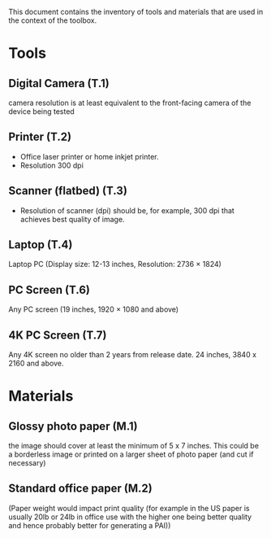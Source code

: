 This document contains the inventory of tools and materials that are used in the context of the toolbox. 

Tools
=======

Digital Camera (T.1)
---------------
camera resolution is at least equivalent to the front-facing camera of the device being tested


Printer (T.2)
------------
- Office laser printer or home inkjet printer.
- Resolution 300 dpi

Scanner (flatbed) (T.3)
------------
- Resolution of scanner (dpi) should be, for example, 300 dpi that achieves best quality of image.

Laptop (T.4)
------------
Laptop PC (Display size: 12-13 inches, Resolution: 2736 × 1824)

PC Screen (T.6)
---------------
Any PC screen (19 inches, 1920 × 1080 and above)

4K PC Screen (T.7)
-------------------
Any 4K screen no older than 2 years from release date. 24 inches, 3840 x 2160 and above.

Materials 
===========

Glossy photo paper (M.1)
-----------------------------
the image should cover at least the minimum of 5 x 7 inches. This could be a borderless image or printed on a larger sheet of photo paper (and cut if necessary)


Standard office paper (M.2)
----------------------------
 (Paper weight would impact print quality (for example in the US paper is usually 20lb or 24lb in office use with the higher one being better quality and hence probably better for generating a PAI))

